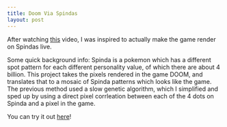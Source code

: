```yaml
---
title: Doom Via Spindas
layout: post
---
```


After watching <a href="https://www.youtube.com/watch?v=BuV_9XW8ymo&ab_channel=adef">this</a> video, I was inspired to actually make the game render on Spindas live. 

Some quick background info: Spinda is a pokemon which has a different spot pattern for each different personality value, of which there are about 4 billion.  This project takes the pixels rendered in the game DOOM, and translates that to a mosaic of Spinda patterns which looks like the game.  The previous method used a slow genetic algorithm, which I simplified and sped up by using a direct pixel corrleation between each of the 4 dots on Spinda and a pixel in the game.

You can try it out <a href="./spindafy/index.html">here</a>!